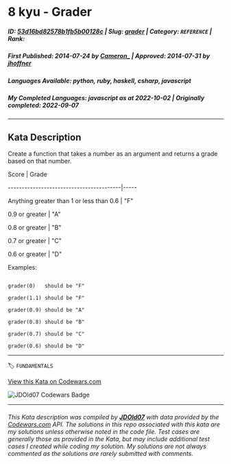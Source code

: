 # 8 kyu - Grader

##### **ID**: [53d16bd82578b1fb5b00128c](https://www.codewars.com/kata/53d16bd82578b1fb5b00128c) | **Slug**: [grader](https://www.codewars.com/kata/53d16bd82578b1fb5b00128c) | **Category**: `REFERENCE` | **Rank**: <span style="color:white">8 kyu</span>

##### **First Published**: 2014-07-24 ***by*** [Cameron_](https://www.codewars.com/users/Cameron_) | **Approved**: 2014-07-31 ***by*** [jhoffner](https://www.codewars.com/users/jhoffner)

##### **Languages Available**: python, ruby, haskell, csharp, javascript

##### **My Completed Languages**: javascript ***as at*** 2022-10-02 | **Originally completed**: 2022-09-07

---

## Kata Description


Create a function that takes a number as an argument and returns a grade based on that number.



Score                                    | Grade

-----------------------------------------|-----

Anything greater than 1 or less than 0.6 | "F"

0.9 or greater                           | "A"

0.8 or greater                           | "B"

0.7 or greater                           | "C"

0.6 or greater                           | "D"



Examples:

```

grader(0)   should be "F"

grader(1.1) should be "F"

grader(0.9) should be "A"

grader(0.8) should be "B"

grader(0.7) should be "C"

grader(0.6) should be "D"

```

---


🏷 `FUNDAMENTALS`


[View this Kata on Codewars.com](https://www.codewars.com/kata/53d16bd82578b1fb5b00128c)

![](https://www.codewars.com/users/jdold07/badges/large "JDOld07 Codewars Badge")

---

###### *This Kata description was compiled by [**JDOld07**](https://tpstech.dev) with data provided by the [Codewars.com](https://www.codewars.com) API.  The solutions in this repo associated with this kata are my solutions unless otherwise noted in the code file.  Test cases are generally those as provided in the Kata, but may include additional test cases I created while coding my solution.  My solutions are not always commented as the solutions are rarely submitted with comments.*
